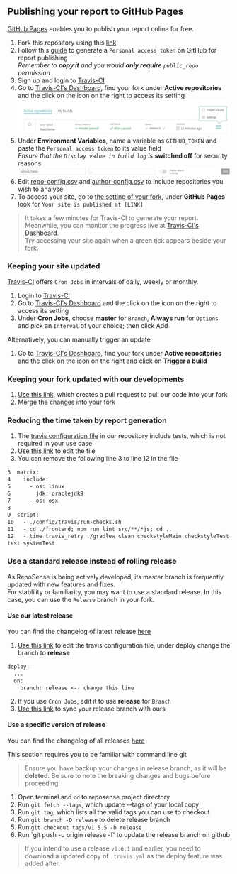 ## Publishing your report to GitHub Pages

[GitHub Pages](https://pages.github.com/) enables you to publish your report online for free.

1. Fork this repository using this [link](https://github.com/RepoSense/reposense/fork)
1. Follow this [guide](https://help.github.com/articles/creating-a-personal-access-token-for-the-command-line/) to generate a `Personal access token` on GitHub for report publishing <br/>
*Remember to **copy it** and you would **only require** `public_repo` permission*
1. Sign up and login to [Travis-CI](https://travis-ci.org/)
1. Go to [Travis-CI's Dashboard](https://travis-ci.org/dashboard), find your fork under **Active repositories** and the click on the icon on the right to access its setting
![Travis Dashboard](images/publishingguide-travissetting.jpg "Travis Dashboard")
1. Under **Environment Variables**, name a variable as `GITHUB_TOKEN` and paste the `Personal access token` to its value field <br/>
*Ensure that the `Display value in build log` is* **switched off** for security reasons
![Travis Environment Variable](images/publishingguide-githubtoken.jpg "Travis Environment Variable")
1. Edit [repo-config.csv](../../../edit/master/config/github-pages/repo-config.csv) and [author-config.csv](../../../edit/master/config/github-pages/author-config.csv) to include repositories you wish to analyse
1. To access your site, go to [the setting of your fork](../../../settings), under **GitHub Pages** look for `Your site is published at [LINK]`

> It takes a few minutes for Travis-CI to generate your report. <br/>
  Meanwhile, you can monitor the progress live at [Travis-CI's Dashboard](https://travis-ci.org/dashboard). <br/>
  Try accessing your site again when a green tick appears beside your fork.  
  
### Keeping your site updated

[Travis-CI](https://travis-ci.org/) offers `Cron Jobs` in intervals of daily, weekly or monthly.

1. Login to [Travis-CI](https://travis-ci.org/)
1. Go to [Travis-CI's Dashboard](https://travis-ci.org/dashboard) and the click on the icon on the right to access its setting
1. Under **Cron Jobs**, choose **master** for `Branch`, **Always run** for `Options` and pick an `Interval` of your choice; then click Add

Alternatively, you can manually trigger an update

1. Go to [Travis-CI's Dashboard](https://travis-ci.org/dashboard), find your fork under **Active repositories** and the click on the icon on the right and click on **Trigger a build**

### Keeping your fork updated with our developments

1. [Use this link](../../../compare/master...reposense:master), which creates a pull request to pull our code into your fork
1. Merge the changes into your fork

### Reducing the time taken by report generation

1. The [travis configuration file](../.travis.yml) in our repository include tests, which is not required in your use case
1. [Use this link](../../../edit/master/.travis.yml) to edit the file
1. You can remove the following line 3 to line 12 in the file
```
3  matrix:
4    include:
5      - os: linux
6        jdk: oraclejdk9
7      - os: osx
8
9  script:
10   - ./config/travis/run-checks.sh
11   - cd ./frontend; npm run lint src/**/*js; cd ..
12   - time travis_retry ./gradlew clean checkstyleMain checkstyleTest test systemTest
```

### Use a standard release instead of rolling release

As RepoSense is being actively developed, its master branch is frequently updated with new features and fixes. <br/>
For stablility or familiarity, you may want to use a standard release. In this case, you can use the `Release` branch in your fork. <br/>

#### Use our latest release

You can find the changelog of latest release [here](https://github.com/reposense/RepoSense/releases/latest)

1. [Use this link](../../../edit/master/.travis.yml) to edit the travis configuration file, under deploy change the branch to **release**
```
deploy:
  ...
  on:
    branch: release <-- change this line
```
2. If you use `Cron Jobs`, edit it to use **release** for `Branch`
3. [Use this link](../../../compare/release...reposense:release) to sync your release branch with ours

#### Use a specific version of release

You can find the changelog of all releases [here](https://github.com/reposense/RepoSense/releases) <br/>

This section requires you to be familiar with command line git

> Ensure you have backup your changes in release branch, as it will be **deleted**.
> Be sure to note the breaking changes and bugs before proceeding.

1. Open terminal and `cd` to reposense project directory
1. Run `git fetch --tags`, which update --tags of your local copy
1. Run `git tag`, which lists all the valid tags you can use to checkout
1. Run `git branch -D release` to delete release branch
1. Run `git checkout tags/v1.5.5 -b release`
1. Run `git push -u origin release -f' to update the release branch on github

> If you intend to use a release `v1.6.1` and earlier, you need to download a updated copy of `.travis.yml` as the deploy feature was added after. 
